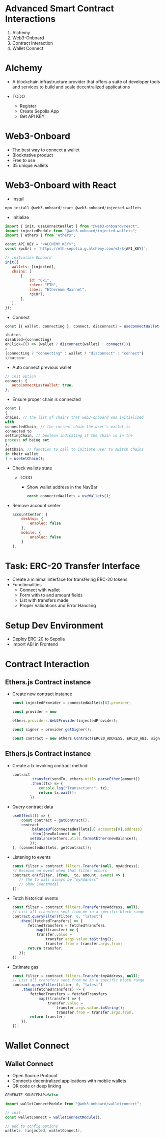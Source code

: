 # Advanced Smart Contract Interactions

1. Alchemy
2. Web3-Onboard
3. Contract Interaction
4. Wallet Connect


# Alchemy

*  A blockchain infrastructure provider that offers a 
suite of developer tools and services to build and 
scale decentralized applications

* TODO
    * Register
    * Create Sepolia App
    * Get API KEY


# Web3-Onboard

* The best way to connect a wallet
* Blocknative product
* Free to use
* 35 unique wallets

# Web3-Onboard with React

* Install
 
 ```js
npm install @web3-onboard/react @web3-onboard/injected-wallets
 ```


* Initialize

 
 ```js
import { init, useConnectWallet } from "@web3-onboard/react";
import injectedModule from "@web3-onboard/injected-wallets";
import { ethers } from "ethers";
 ```


 ```js
const API_KEY = "<ALCHEMY_KEY>";
const rpcUrl = `https://eth-sepolia.g.alchemy.com/v2/${API_KEY}`;
 ```

 ```js
// initialize Onboard
init({
    wallets: [injected],
    chains: [
        {
            id: "0x1",
            token: "ETH",
            label: "Ethereum Mainnet",
            rpcUrl,
        },
    ],
});
```

* Connect


 ```js
const [{ wallet, connecting }, connect, disconnect] = useConnectWallet()
```

 ```js
<button
disabled={connecting}
onClick={() => (wallet ? disconnect(wallet) : connect())}
>
{connecting ? "connecting" : wallet ? "disconnect" : "connect"}
</button>
```


* Auto connect previous wallet

 ```js
// init option
connect: {
    autoConnectLastWallet: true,
},
```


* Ensure proper chain is connected

 ```js
const [
{
chains, // the list of chains that web3-onboard was initialized 
with
connectedChain, // the current chain the user's wallet is 
connected to
settingChain, // boolean indicating if the chain is in the 
process of being set
},
setChain, // function to call to initiate user to switch chains 
in their wallet
] = useSetChain();
```

* Check wallets state
    * TODO
        * Show wallet address in the NavBar

            ```js
            const connectedWallets = useWallets();
            ```

* Remove account center


    ```js
    accountCenter: {
        desktop: {
            enabled: false
        },
        mobile: {
            enabled: false
        }
    },
    ```

# Task: ERC-20 Transfer Interface

* Create a minimal interface for transfering ERC-20 tokens
* Functionalities
    * Connect with wallet
    * Form with to and amount fields
    * List with transfers made
    * Proper Validations and Error Handling

# Setup Dev Environment

* Deploy ERC-20 to Sepolia 
* Import ABI in Frontend

# Contract Interaction

## Ethers.js Contract instance

* Create new contract instance

    ```js
   const injectedProvider = connectedWallets[0].provider;

    const provider = new

    ethers.providers.Web3Provider(injectedProvider);

    const signer = provider.getSigner();

    const contract = new ethers.Contract(ERC20_ADDRESS, ERC20_ABI, signer);
    ```


## Ethers.js Contract instance

* Create a tx invoking contract method


    ```js
    contract
            .transfer(sendTo, ethers.utils.parseEther(amount))
            .then((tx) => {
                console.log("Transaction:", tx);
                return tx.wait();
            })
    ```

* Query contract data


    ```js
    useEffect(() => {
        const contract = getContract();
        contract
            .balanceOf(connectedWallets[0].accounts[0].address)
            .then((newBalance) => {
            setBalance(ethers.utils.formatEther(newBalance));
            });
    }, [connectedWallets, getContract]);
    ```

*  Listening to events


     ```js
    const filter = contract.filters.Transfer(null, myAddress);
    // Receive an event when that filter occurs
    contract.on(filter, (from, _to, amount, event) => {
        // The to will always be "myAddress"
        // Show EventModal
    });
    ```

* Fetch historical events



     ```js
    const filter = contract.filters.Transfer(myAddress, null);
    // List all transfers sent from me in a specific block range
    contract.queryFilter(filter, 0, "latest")
        .then((fetchedTransfers) => {
            fetchedTransfers = fetchedTransfers.
                map((transfer) => {
                transfer.value =
                    transfer.args.value.toString();
                    transfer.from = transfer.args.from;
            return transfer;
        });
    });
    ```

* Estimate gas

    ```js
    const filter = contract.filters.Transfer(myAddress, null);
    // List all transfers sent from me in a specific block range
    contract.queryFilter(filter, 0, "latest")
        .then((fetchedTransfers) => {
            fetchedTransfers = fetchedTransfers.
                map((transfer) => {
                    transfer.value =
                        transfer.args.value.toString();
                        transfer.from = transfer.args.from;
            return transfer;
        });
    });
    ```

# Wallet Connect

## Wallet Connect

* Open Source Protocol
* Connects decentralized applications with mobile 
wallets
* QR code or deep linking

```js
GENERATE_SOURCEMAP=false
```

```js
import walletConnectModule from "@web3-onboard/walletconnect";

// init
const walletConnect = walletConnectModule();

// add to config options
wallets: [injected, walletConnect],
```




